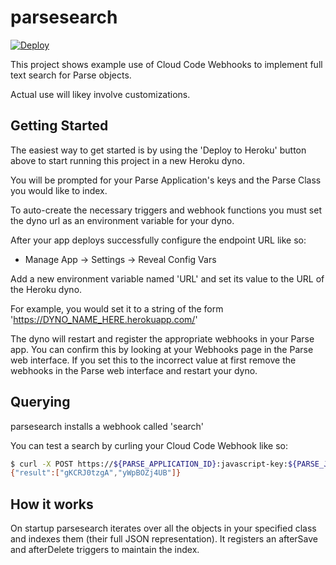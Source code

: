 parsesearch
===========

[![Deploy](https://www.herokucdn.com/deploy/button.png)](https://heroku.com/deploy)

This project shows example use of Cloud Code Webhooks to implement full text search for Parse objects.

Actual use will likey involve customizations.

Getting Started
---------------

The easiest way to get started is by using the 'Deploy to Heroku' button above to start running this project in a new Heroku dyno.

You will be prompted for your Parse Application's keys and the Parse Class you would like to index.

To auto-create the necessary triggers and webhook functions you must set the dyno url as an environment variable for your dyno.

After your app deploys successfully configure the endpoint URL like so:

* Manage App -> Settings -> Reveal Config Vars

Add a new environment variable named 'URL' and set its value to the URL of the Heroku dyno.

For example, you would set it to a string of the form 'https://DYNO_NAME_HERE.herokuapp.com/'

The dyno will restart and register the appropriate webhooks in your Parse app. You can confirm this by looking at your Webhooks page in the Parse web interface. If you set this to the incorrect value at first remove the webhooks in the Parse web interface and restart your dyno.

Querying
--------
parsesearch installs a webhook called 'search'

You can test a search by curling your Cloud Code Webhook like so:

```sh
$ curl -X POST https://${PARSE_APPLICATION_ID}:javascript-key:${PARSE_JAVASCRIPT_KEY}@api.parse.com/1/functions/search -d '{"q":"hello"}' 
{"result":["gKCRJ0tzgA","yWpBOZj4UB"]}
```

How it works
------------
On startup parsesearch iterates over all the objects in your specified class and indexes them (their full JSON representation). It registers an afterSave and afterDelete triggers to maintain the index.

